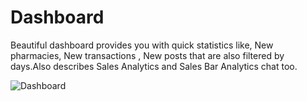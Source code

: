 # Dashboard

Beautiful dashboard provides you with quick statistics like, New pharmacies, New transactions , New posts that are also filtered by days.Also describes Sales Analytics and Sales Bar Analytics chat too.

![Dashboard](/screenshots/Picture2.png)
